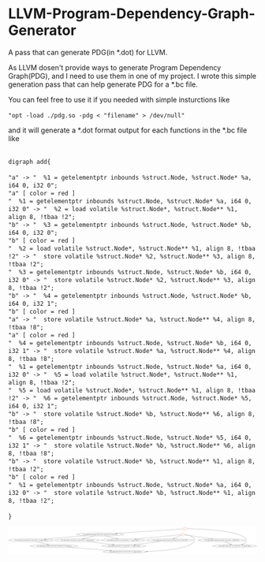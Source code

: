 # LLVM-Program-Dependency-Graph-Generator
A pass that can generate PDG(in *.dot) for LLVM.

  As LLVM dosen't provide ways to generate Program Dependency Graph(PDG), and I need to use them in one of my project.
  I wrote this simple generation pass that can help generate PDG for a *.bc file.

  You can feel free to use it if you needed with simple insturctions like

`"opt -load ./pdg.so -pdg < "filename" > /dev/null"`

  and it will generate a *.dot format output for each functions in the *.bc file
like 

<pre><code>
digraph add{

"a" -> "  %1 = getelementptr inbounds %struct.Node, %struct.Node* %a, i64 0, i32 0";
"a" [ color = red ]
"  %1 = getelementptr inbounds %struct.Node, %struct.Node* %a, i64 0, i32 0" -> "  %2 = load volatile %struct.Node*, %struct.Node** %1, align 8, !tbaa !2";
"b" -> "  %3 = getelementptr inbounds %struct.Node, %struct.Node* %b, i64 0, i32 0";
"b" [ color = red ]
"  %2 = load volatile %struct.Node*, %struct.Node** %1, align 8, !tbaa !2" -> "  store volatile %struct.Node* %2, %struct.Node** %3, align 8, !tbaa !2";
"  %3 = getelementptr inbounds %struct.Node, %struct.Node* %b, i64 0, i32 0" -> "  store volatile %struct.Node* %2, %struct.Node** %3, align 8, !tbaa !2";
"b" -> "  %4 = getelementptr inbounds %struct.Node, %struct.Node* %b, i64 0, i32 1";
"b" [ color = red ]
"a" -> "  store volatile %struct.Node* %a, %struct.Node** %4, align 8, !tbaa !8";
"a" [ color = red ]
"  %4 = getelementptr inbounds %struct.Node, %struct.Node* %b, i64 0, i32 1" -> "  store volatile %struct.Node* %a, %struct.Node** %4, align 8, !tbaa !8";
"  %1 = getelementptr inbounds %struct.Node, %struct.Node* %a, i64 0, i32 0" -> "  %5 = load volatile %struct.Node*, %struct.Node** %1, align 8, !tbaa !2";
"  %5 = load volatile %struct.Node*, %struct.Node** %1, align 8, !tbaa !2" -> "  %6 = getelementptr inbounds %struct.Node, %struct.Node* %5, i64 0, i32 1";
"b" -> "  store volatile %struct.Node* %b, %struct.Node** %6, align 8, !tbaa !8";
"b" [ color = red ]
"  %6 = getelementptr inbounds %struct.Node, %struct.Node* %5, i64 0, i32 1" -> "  store volatile %struct.Node* %b, %struct.Node** %6, align 8, !tbaa !8";
"b" -> "  store volatile %struct.Node* %b, %struct.Node** %1, align 8, !tbaa !2";
"b" [ color = red ]
"  %1 = getelementptr inbounds %struct.Node, %struct.Node* %a, i64 0, i32 0" -> "  store volatile %struct.Node* %b, %struct.Node** %1, align 8, !tbaa !2";

}
</code></pre>

![](example.png "example")


